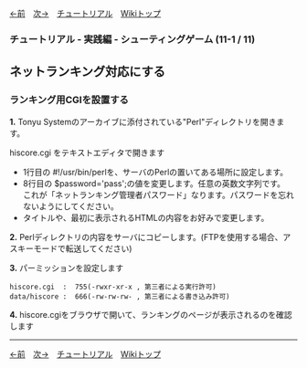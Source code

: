 

[←前](./tr-stg11.md)&emsp;[次→](./tr-stg11-2.md)&emsp;[チュートリアル](./tutorial.md)&emsp;[Wikiトップ](./)

<title>チュートリアル - 実践編 - シューティングゲーム (11-1 / 11) - ネットランキング対応にする - ランキング用CGIを設置する</title>

### チュートリアル - 実践編 - シューティングゲーム (11-1 / 11)
## ネットランキング対応にする
### ランキング用CGIを設置する


**1.** Tonyu Systemのアーカイブに添付されている"Perl"ディレクトリを開きます。

hiscore.cgi をテキストエディタで開きます

- 1行目の #!/usr/bin/perlを、サーバのPerlの置いてある場所に設定します。  
- 8行目の $password='pass';の値を変更します。任意の英数文字列です。  
これが「ネットランキング管理者パスワード」なります。パスワードを忘れないようにしてください。
- タイトルや、最初に表示されるHTMLの内容をお好みで変更します。

**2.** Perlディレクトリの内容をサーバにコピーします。(FTPを使用する場合、アスキーモードで転送してください)

**3.** パーミッションを設定します

    hiscore.cgi  :  755(-rwxr-xr-x , 第三者による実行許可)
    data/hiscore :  666(-rw-rw-rw- , 第三者による書き込み許可)

**4.** hiscore.cgiをブラウザで開いて、ランキングのページが表示されるのを確認します

***

[←前](./tr-stg11.md)&emsp;[次→](./tr-stg11-2.md)&emsp;[チュートリアル](./tutorial.md)&emsp;[Wikiトップ](./)
